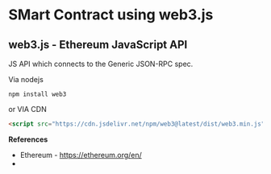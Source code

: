 # SMart Contract using web3.js

## web3.js - Ethereum JavaScript API

JS API which connects to the Generic JSON-RPC spec.

Via nodejs 
```shell script
npm install web3
```

or VIA CDN 
```html
<script src="https://cdn.jsdelivr.net/npm/web3@latest/dist/web3.min.js"></script>
```

**References**
- Ethereum - https://ethereum.org/en/
- 
